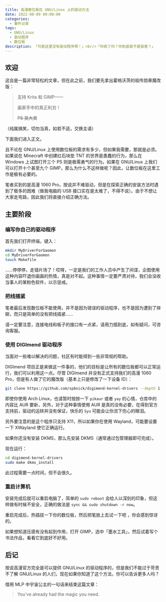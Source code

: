 ```yaml
---
title: 高漫数位板在 GNU/Linux 上的驱动方法
date: 2022-08-09 00:00:00
categories:
  - 事件记录
tags:
  - GNU/Linux
  - 驱动程序
  - 数位板
description: 「可是这里没有驱动程序啊！」<br/>「你疯了吗？你到底是不是骇客？」
---
```


## 欢迎

这会是一篇非常轻松的文章，但在此之前，我们要先拿出霍格沃茨的祖传勋章魔改版：

> 支持 Krita 和 GIMP——
> 
> 画家手中的真正利刃！
> 
> ~~PS 臭大粪~~

（纯属搞笑，切勿当真，如若不适，交换主语）

下面我们进入正文。

且不论在 GNU/Linux 上使用数位板的需求有多少，但如果我需要，那就是必须。如果说在 Minecraft 中创建红石块垫 TNT 的世界是愚蠢的行为，那么在 Windows 上试图打开三个 PS 则是极需勇气的行为。如果在 GNU/Linux 上我们可以打开十个甚至九个 GIMP，那么为什么不这样做呢？因此，让数位板在这里工作是极有必要的。

笔者买到的是高漫 1060 Pro，按说并不难驱动，但是在探索正确的安装方法时遇到了极多的困难（做我电脑的 USB 接口实在是太难了，不得不说）。由于不想让大家走弯路，因此我们将直接介绍正确方法。

## 主要阶段

### 编写你自己的驱动程序

首先我们打开终端，键入：

```bash
mkdir MyDriverForGaomon
cd MyDriverForGaomon
touch Makefile
```

……停停停，走错片场了！哎呀，一定是我们的工作人员中产生了间谍，企图使用这种内容吓退你画画的热情，真是对不起。这种事情一定要严肃对待，我们会没收当事人的某粉色软件，以示惩戒。

### 把线插紧

笔者最后发现数位板不能使用，并不是因为错误的驱动程序，也不是因为遭到了摔砸，而只是简单的没有把线插紧……

请一定要注意，连接电线和板子的接口有一点紧，请用力插到底，如有疑问，可咨询客服。

### 使用 DIGImend 驱动程序

当面对一些难以解决的问题，社区有时能得到一些非常规的帮助。

DIGImend 项目正是来做这一件事的，他们的目标是让所有的数位板都可以正常运行，我们可以利用这一点。尽管 DIGImend 并没有正式支持我们的高漫 1060 Pro，但是有人做了它的魔改版（基本上只是修改了一下设备 ID）：

```bash
git clone https://github.com/spbnick/digimend-kernel-drivers --depth 1
```

即使你使用 Arch Linux，也请暂时按捺一下 `pikaur` 或者 `yay` 的心情，仓库中的内容比 AUR 要新，另外，对于这种事情使用 AUR 是真的没有必要，在得到官方支持前，驱动的运转并没有保证，快乐的 `Syu` 可能会让你流下伤心的眼泪。

另外要注意的是这个程序只支持 X11，所以如果你在使用 Wayland，可能要设置一下 XWayland 使它正确运行。

如果你还没有安装 DKMS，那么先安装 DKMS（通常通过包管理器即可完成）。

现在运行：

```bash
cd digimend-kernel-drivers
sudo make dkms_install
```

此过程需要一点时间，但不会很久。

### 重启计算机

安装完成后就可以重启电脑了，简单的 `sudo reboot` 会给人以深刻的印象，但这样做有时候不安全，正确的做法是 `sync && sudo shutdown -r now`。

重启完成后，热插拔一下你的数位板，然后把笔放上去试一下吧 ，你会感到惊讶的。

如果想知道压感有没有起到作用，打开 GIMP，选中「墨水工具」，然后试着写个书法作品，看看它到底好不好用。

## 后记

按说高漫官方完全是可以提供 GNU/Linux 的驱动程序的，但是我们不能过于苛责不了解 GNU/Linux 的人们，现在如果你知道了这个方法，你可以告诉更多人吗？

借用 MLP 中宇宙公主的一句话来结束这篇文章：

> You've already had the magic you need.
